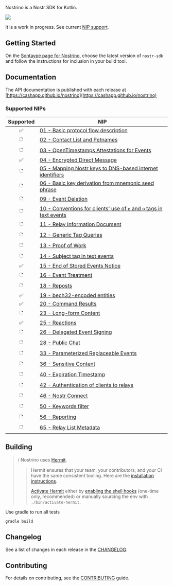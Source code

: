 Nostrino is a Nostr SDK for Kotlin.

[<img src="https://img.shields.io/maven-central/v/app.cash.nostrino/nostr-sdk.svg?label=latest%20release"/>](https://mvnrepository.com/artifact/app.cash.nostrino/nostr-sdk)

It is a work in progress. See current [NIP support](#supported-nips).


## Getting Started

On the [Sontaype page for Nostrino](https://central.sonatype.com/namespace/app.cash.nostrino), choose the latest version
of `nostr-sdk` and follow the instructions for inclusion in your build tool.

## Documentation

The API documentation is published with each release
at [https://cashapp.github.io/nostrino](https://cashapp.github.io/nostrino)

### Supported NIPs

| Supported |NIP|
|:---------:|---|
| ✅        | [01 - Basic protocol flow description](https://github.com/nostr-protocol/nips/blob/master/01.md)                                    |
| 🗅         | [02 - Contact List and Petnames](https://github.com/nostr-protocol/nips/blob/master/02.md)                                          |
| 🗅         | [03 - OpenTimestamps Attestations for Events](https://github.com/nostr-protocol/nips/blob/master/03.md)                             |
| ✅        | [04 - Encrypted Direct Message](https://github.com/nostr-protocol/nips/blob/master/04.md)                                           |
| 🗅         | [05 - Mapping Nostr keys to DNS-based internet identifiers](https://github.com/nostr-protocol/nips/blob/master/05.md)               |
| 🗅         | [06 - Basic key derivation from mnemonic seed phrase](https://github.com/nostr-protocol/nips/blob/master/06.md)                     |
| 🗅         | [09 - Event Deletion](https://github.com/nostr-protocol/nips/blob/master/09.md)                                                     |
| 🗅         | [10 - Conventions for clients' use of `e` and `p` tags in text events](https://github.com/nostr-protocol/nips/blob/master/10.md)    |
| 🗅         | [11 - Relay Information Document](https://github.com/nostr-protocol/nips/blob/master/11.md)                                         |
| 🗅         | [12 - Generic Tag Queries](https://github.com/nostr-protocol/nips/blob/master/12.md)                                                |
| 🗅         | [13 - Proof of Work](https://github.com/nostr-protocol/nips/blob/master/13.md)                                                      |
| 🗅         | [14 - Subject tag in text events](https://github.com/nostr-protocol/nips/blob/master/14.md)                                         |
| ✅        | [15 - End of Stored Events Notice](https://github.com/nostr-protocol/nips/blob/master/15.md)                                        |
| 🗅         | [16 - Event Treatment](https://github.com/nostr-protocol/nips/blob/master/16.md)                                                    |
| 🗅         | [18 - Reposts](https://github.com/nostr-protocol/nips/blob/master/18.md)                                                            |
| ✅        | [19 - bech32-encoded entities](https://github.com/nostr-protocol/nips/blob/master/19.md)                                            |
| ✅        | [20 - Command Results](https://github.com/nostr-protocol/nips/blob/master/20.md)                                                    |
| 🗅         | [23 - Long-form Content](https://github.com/nostr-protocol/nips/blob/master/23.md)                                                  |
| ✅        | [25 - Reactions](https://github.com/nostr-protocol/nips/blob/master/25.md)                                                          |
| 🗅         | [26 - Delegated Event Signing](https://github.com/nostr-protocol/nips/blob/master/26.md)                                            |
| 🗅         | [28 - Public Chat](https://github.com/nostr-protocol/nips/blob/master/28.md)                                                        |
| 🗅         | [33 - Parameterized Replaceable Events](https://github.com/nostr-protocol/nips/blob/master/33.md)                                   |
| 🗅         | [36 - Sensitive Content](https://github.com/nostr-protocol/nips/blob/master/36.md)                                                  |
| 🗅         | [40 - Expiration Timestamp](https://github.com/nostr-protocol/nips/blob/master/40.md)                                               |
| 🗅         | [42 - Authentication of clients to relays](https://github.com/nostr-protocol/nips/blob/master/42.md)                                |
| 🗅         | [46 - Nostr Connect](https://github.com/nostr-protocol/nips/blob/master/46.md)                                                      |
| 🗅         | [50 - Keywords filter](https://github.com/nostr-protocol/nips/blob/master/50.md)                                                    |
| 🗅         | [56 - Reporting](https://github.com/nostr-protocol/nips/blob/master/56.md)                                                          |
| 🗅         | [65 - Relay List Metadata](https://github.com/nostr-protocol/nips/blob/master/65.md)                                                |



## Building

> ℹ️ Nostrino uses [Hermit](https://cashapp.github.io/hermit/).
>
>>   Hermit ensures that your team, your contributors, and your CI have the same consistent tooling. Here are the [installation instructions](https://cashapp.github.io/hermit/usage/get-started/#installing-hermit).
>> 
>> [Activate Hermit](https://cashapp.github.io/hermit/usage/get-started/#activating-an-environment) either
by [enabling the shell hooks](https://cashapp.github.io/hermit/usage/shell/) (one-time only, recommended) or manually
sourcing the env with `. ./bin/activate-hermit`.

Use gradle to run all tests

```shell
gradle build
```

## Changelog

See a list of changes in each release in the [CHANGELOG](CHANGELOG.md).

## Contributing

For details on contributing, see the [CONTRIBUTING](CONTRIBUTING.md) guide.
